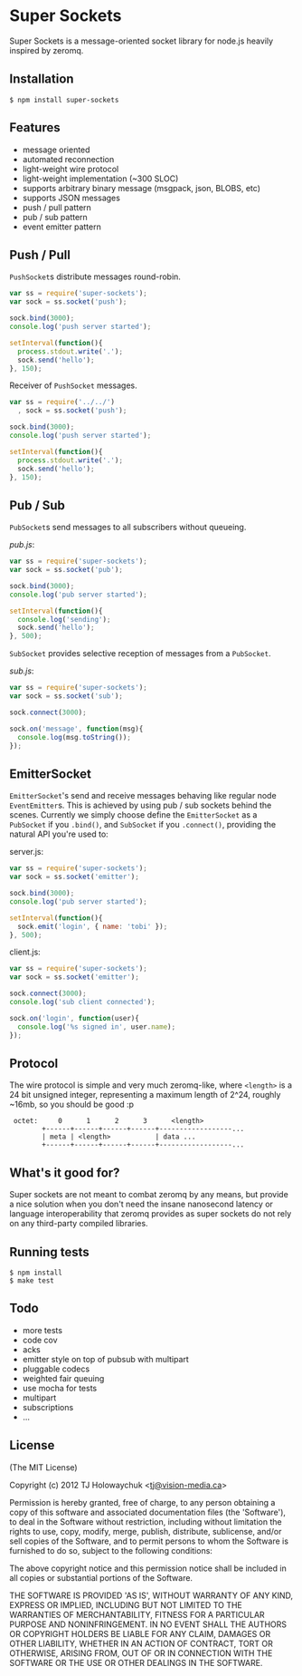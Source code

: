 
# Super Sockets

  Super Sockets is a message-oriented socket library for node.js heavily inspired by zeromq.

## Installation

    $ npm install super-sockets

## Features

  - message oriented
  - automated reconnection
  - light-weight wire protocol
  - light-weight implementation (~300 SLOC)
  - supports arbitrary binary message (msgpack, json, BLOBS, etc)
  - supports JSON messages
  - push / pull pattern
  - pub / sub pattern
  - event emitter pattern

## Push / Pull

`PushSocket`s distribute messages round-robin.

```js
var ss = require('super-sockets');
var sock = ss.socket('push');

sock.bind(3000);
console.log('push server started');

setInterval(function(){
  process.stdout.write('.');
  sock.send('hello');
}, 150);
```

Receiver of `PushSocket` messages.

```js
var ss = require('../../')
  , sock = ss.socket('push');

sock.bind(3000);
console.log('push server started');

setInterval(function(){
  process.stdout.write('.');
  sock.send('hello');
}, 150);
```

## Pub / Sub

`PubSocket`s send messages to all subscribers without queueing.

_pub.js_:

```js
var ss = require('super-sockets');
var sock = ss.socket('pub');

sock.bind(3000);
console.log('pub server started');

setInterval(function(){
  console.log('sending');
  sock.send('hello');
}, 500);
```

`SubSocket` provides selective reception of messages from a `PubSocket`.

_sub.js_:

```js
var ss = require('super-sockets');
var sock = ss.socket('sub');

sock.connect(3000);

sock.on('message', function(msg){
  console.log(msg.toString());
});
```

## EmitterSocket

`EmitterSocket`'s send and receive messages behaving like regular node `EventEmitter`s.
This is achieved by using pub / sub sockets behind the scenes. Currently we simply choose
define the `EmitterSocket` as a `PubSocket` if you `.bind()`, and `SubSocket` if you `.connect()`,
providing the natural API you're used to:

server.js:

```js
var ss = require('super-sockets');
var sock = ss.socket('emitter');

sock.bind(3000);
console.log('pub server started');

setInterval(function(){
  sock.emit('login', { name: 'tobi' });
}, 500);
```

client.js:

```js
var ss = require('super-sockets');
var sock = ss.socket('emitter');

sock.connect(3000);
console.log('sub client connected');

sock.on('login', function(user){
  console.log('%s signed in', user.name);
});
```

## Protocol

  The wire protocol is simple and very much zeromq-like, where `<length>` is
  a 24 bit unsigned integer, representing a maximum length of 2^24, roughly ~16mb,
  so you should be good :p

```
 octet:     0      1      2      3      <length>
        +------+------+------+------+------------------...
        | meta | <length>           | data ...
        +------+------+------+------+------------------...
```

## What's it good for?

  Super sockets are not meant to combat zeromq by any means,
  but provide a nice solution when you don't need the insane
  nanosecond latency or language interoperability that zeromq provides
  as super sockets do not rely on any third-party compiled libraries.

## Running tests

```
$ npm install
$ make test
```

## Todo

  - more tests
  - code cov
  - acks
  - emitter style on top of pubsub with multipart
  - pluggable codecs
  - weighted fair queuing
  - use mocha for tests
  - multipart
  - subscriptions
  - ...

## License 

(The MIT License)

Copyright (c) 2012 TJ Holowaychuk &lt;tj@vision-media.ca&gt;

Permission is hereby granted, free of charge, to any person obtaining
a copy of this software and associated documentation files (the
'Software'), to deal in the Software without restriction, including
without limitation the rights to use, copy, modify, merge, publish,
distribute, sublicense, and/or sell copies of the Software, and to
permit persons to whom the Software is furnished to do so, subject to
the following conditions:

The above copyright notice and this permission notice shall be
included in all copies or substantial portions of the Software.

THE SOFTWARE IS PROVIDED 'AS IS', WITHOUT WARRANTY OF ANY KIND,
EXPRESS OR IMPLIED, INCLUDING BUT NOT LIMITED TO THE WARRANTIES OF
MERCHANTABILITY, FITNESS FOR A PARTICULAR PURPOSE AND NONINFRINGEMENT.
IN NO EVENT SHALL THE AUTHORS OR COPYRIGHT HOLDERS BE LIABLE FOR ANY
CLAIM, DAMAGES OR OTHER LIABILITY, WHETHER IN AN ACTION OF CONTRACT,
TORT OR OTHERWISE, ARISING FROM, OUT OF OR IN CONNECTION WITH THE
SOFTWARE OR THE USE OR OTHER DEALINGS IN THE SOFTWARE.

